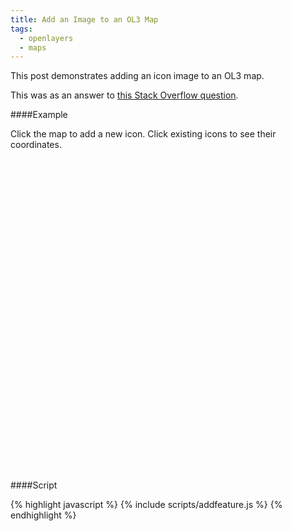 ```yaml
---
title: Add an Image to an OL3 Map
tags:
  - openlayers
  - maps
---
```


This post demonstrates adding an icon image to an OL3 map. 

<!--more-->

This was as an answer to [this Stack Overflow question](http://stackoverflow.com/questions/35826118/openlayers-onmousedown-load-image).

####Example

Click the map to add a new icon. Click existing icons to see their coordinates.

<script src="{{ site.baseurl }}/public/js/ol.min.js"></script>

<div id="map" style="width: 100%; height: 500px" class="mb-2"></div>

####Script

{% highlight javascript %}
{% include scripts/addfeature.js %}
{% endhighlight %}

<script type="text/javascript">
{% include scripts/addfeature.js %}
</script>
